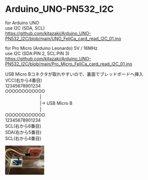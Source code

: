 # Arduino_UNO-PN532_I2C

for Arduino UNO  
use I2C (SDA, SCL)  
https://github.com/kitazaki/Arduino_UNO-PN532_I2C/blob/main/UNO_FeliCa_card_read_I2C_01.ino  


for Pro Micro (Arduino Leonardo) 5V / 16MHz  
use I2C (SDA:PIN 2, SCL:PIN 3)  
https://github.com/kitazaki/Arduino_UNO-PN532_I2C/blob/main/Pro_Micro_FeliCa_card_read_I2C_01.ino  

USB Micro Bコネクタが取れやすいので、裏面でブレッドボードへ挿入  
          VCC(右から4番目)  
12345678901234  
OOOOOOOOOOOO  
　　　　　　　　|  
　　　　　　　　|→ USB Micro B  
　　　　　　　　|  
OOOOOOOOOOOO  
12345678901234  
      SCL(右から6番目)  
        SDA(右から5番目)  
          SCL(右から4番目)  

<img src="https://github.com/kitazaki/Arduino_UNO-PN532_I2C/raw/main/Pro_Micro_PN532.jpg" width="25%">
